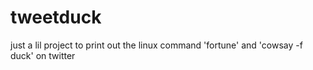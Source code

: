 # tweetduck
just a lil project to print out the linux command 'fortune' and 'cowsay -f duck' on twitter
